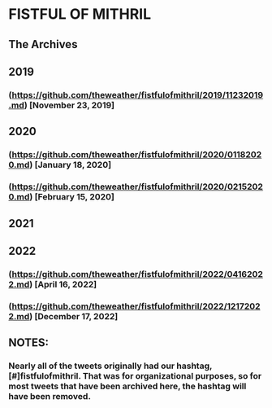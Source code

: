 #  FISTFUL OF MITHRIL

## The Archives
## 2019
###
### (https://github.com/theweather/fistfulofmithril/2019/11232019.md) [November 23, 2019] 
### 
## 2020
### 
### (https://github.com/theweather/fistfulofmithril/2020/01182020.md) [January 18, 2020]
### (https://github.com/theweather/fistfulofmithril/2020/02152020.md) [February 15, 2020]
###
## 2021
###
## 2022
### 
### (https://github.com/theweather/fistfulofmithril/2022/04162022.md) [April 16, 2022]
### (https://github.com/theweather/fistfulofmithril/2022/12172022.md) [December 17, 2022]
###
## NOTES:
###
### Nearly all of the tweets originally had our hashtag, [#]fistfulofmithril. That was for organizational purposes, so for most tweets that have been archived here, the hashtag will have been removed.